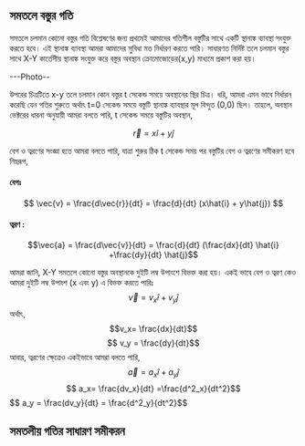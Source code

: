 ## সমতলে বস্তুর গতি
 
 সমতলে চলমান কোনো বস্তুর গতি বিশ্লেষণের জন্য প্রথমেই আমাদের গতিশীল বস্তুটির সাথে একটি স্থানাঙ্ক ব্যাবস্থা সংযুক্ত করতে হবে। এই স্থানাঙ্ক ব্যাবস্থা আমরা আমাদের সুবিধা মত নির্ধারণ করতে পারি। সাধারণত নির্দিষ্ট 
 তলে চলমান বস্তুর সাথে X-Y কার্তেসীয় স্থানাঙ্ক সংযুক্ত করে বস্তুর অবস্থান ক্রোমোজোড়ের(x,y) মাধ্যমে প্রকাশ করা হয়। 
 
 ---Photo--
 
 উপরের চিত্রটিতে x-y তলে চলমান কোন বস্তুর t সেকেন্ড সময়ে অবস্থানের স্থির চিত্র। ধরি, আমরা এমন ভাবে নির্ধারন করেছি যেন গতির শুরুতে অর্থাৎ t=0 সেকেন্ড সময়ে বস্তুটি স্থানাঙ্ক ব্যাবস্থার  মূল বিন্দুত
(0,0)  ছিল। তাহলে, অবস্থান ভেক্টরের ধারনা অনুযায়ী আমরা বলতে পারি, t সেকেন্ড সময়ে বস্তুটির অবস্থান,

$$\vec{r} = x\hat{i} + y\hat{j}$$

বেগ ও ত্বরণের সংজ্ঞা হতে আমরা বলতে পারি, যাত্রা শুরুর ঠিক t সেকেন্ড সময় পর বস্তুটির বেগ ও ত্বরণের সমীকরণ হবে নিম্নরূপ,

#### বেগঃ
$$ \vec{v} = \frac{d\vec{r}}{dt} = \frac{d}{dt} (x\hat{i} + y\hat{j}) $$

#### ত্বরণ :
 
 $$\vec{a} = \frac{d\vec{v}}{dt} = \frac{d}{dt} (\frac{dx}{dt} \hat{i} +\frac{dy}{dt} \hat{j}$$
 
  
আমরা জানি, X-Y সমতলে কোনো বস্তুর অবস্থানকে দুইটি লম্ব উপাংশে বিভক্ত করা হয়। একই ভাবে বেগ ও ত্বরণ কেও আমরা দুইটি লম্ব উপাংশ (x এবং y)  এ বিভক্ত করতে পারিঃ
   $$ \vec{v} = v_x\hat{i} + v_y\hat{j}$$ 
    অর্থাৎ, $$v_x= \frac{dx}{dt}$$
           $$ v_y = \frac{dy}{dt}$$
    আবার, ত্বরণের ক্ষে্ত্রেও একইভাবে আমরা বলতে পারি, 
           $$ \vec{a} = a_x\hat{i} + a_y\hat{j} $$
           $$ a_x= \frac{dv_x}{dt} =\frac{d^2_x}{dt^2}$$
           $$ a_y = \frac(dv_y}{dt} = \frac{d^2_y}{dt^2}$$
## সমতলীয় গতির সাধারণ সমীকরন

 

 
 
